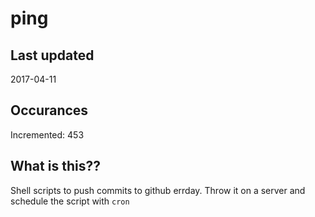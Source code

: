# ping

## Last updated
2017-04-11

## Occurances
Incremented: 453

## What is this??
Shell scripts to push commits to github errday. Throw it on a server and schedule the script with `cron`


